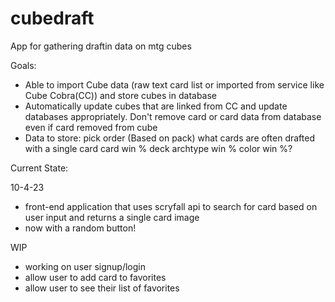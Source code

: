 # cubedraft

App for gathering draftin data on mtg cubes

Goals:

- Able to import Cube data (raw text card list or imported from service like Cube Cobra(CC)) and store cubes in database
- Automatically update cubes that are linked from CC and update databases appropriately. Don't remove card or card data from
  database even if card removed from cube
- Data to store:
  pick order (Based on pack)
  what cards are often drafted with a single card
  card win %
  deck archtype win %
  color win %?

Current State:

10-4-23

- front-end application that uses scryfall api to search for card based on user input and returns a single card image
- now with a random button!

WIP

- working on user signup/login
- allow user to add card to favorites
- allow user to see their list of favorites
